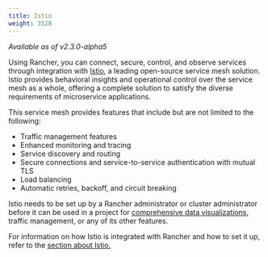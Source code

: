 ```yaml
---
title: Istio
weight: 3528
---
```


_Available as of v2.3.0-alpha5_

Using Rancher, you can connect, secure, control, and observe services through integration with [Istio](https://istio.io/), a leading open-source service mesh solution. Istio provides behavioral insights and operational control over the service mesh as a whole, offering a complete solution to satisfy the diverse requirements of microservice applications.

This service mesh provides features that include but are not limited to the following:

- Traffic management features
- Enhanced monitoring and tracing
- Service discovery and routing
- Secure connections and service-to-service authentication with mutual TLS
- Load balancing
- Automatic retries, backoff, and circuit breaking

Istio needs to be set up by a Rancher administrator or cluster administrator before it can be used in a project for [comprehensive data visualizations,]({{<baseurl>}}/rancher/v2.x/en/cluster-admin/tools/istio/#accessing-visualizations) traffic management, or any of its other features.

For information on how Istio is integrated with Rancher and how to set it up, refer to the [section about Istio.]({{<baseurl>}}/rancher/v2.x/en/cluster-admin/tools/istio)
